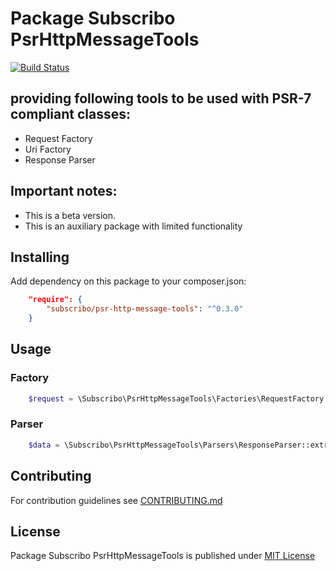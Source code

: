 # Package Subscribo PsrHttpMessageTools

[![Build Status](https://travis-ci.org/Subscribo/psr-http-message-tools.svg)](https://travis-ci.org/Subscribo/psr-http-message-tools)

## providing following tools to be used with PSR-7 compliant classes:
- Request Factory
- Uri Factory
- Response Parser

## Important notes:

- This is a beta version.
- This is an auxiliary package with limited functionality

## Installing

Add dependency on this package to your composer.json:
```json
    "require": {
        "subscribo/psr-http-message-tools": "^0.3.0"
    }
```

## Usage

### Factory

```php
    $request = \Subscribo\PsrHttpMessageTools\Factories\RequestFactory::make($uri, $data);
```

### Parser

```php
    $data = \Subscribo\PsrHttpMessageTools\Parsers\ResponseParser::extractDataFromResponse($response);
```

## Contributing

For contribution guidelines see [CONTRIBUTING.md](CONTRIBUTING.md)

## License

Package Subscribo PsrHttpMessageTools is published under [MIT License](http://opensource.org/licenses/MIT)
